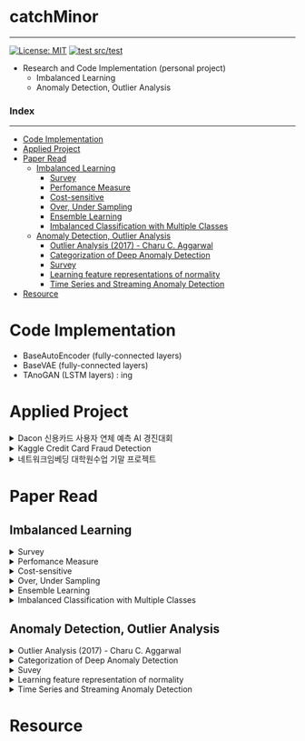 # catchMinor
---
[![License: MIT](https://img.shields.io/badge/License-MIT-yellow.svg)](https://opensource.org/licenses/MIT)
[![test src/test](https://github.com/minsoo9506/catchMinor/actions/workflows/test.yaml/badge.svg)](https://github.com/minsoo9506/catchMinor/actions/workflows/test.yaml)

- Research and Code Implementation (personal project)
    - Imbalanced Learning
    - Anomaly Detection, Outlier Analysis

### Index
---
- [Code Implementation](#code-implementation)
- [Applied Project](#applied-project)
- [Paper Read](#paper-read)
  - [Imbalanced Learning](#imbalanced-learning)
    - [Survey](#survey)
    - [Perfomance Measure](#perfomance-measure)
    - [Cost-sensitive](#cost-sensitive)
    - [Over, Under Sampling](#over-under-sampling)
    - [Ensemble Learning](#ensemble-learning)
    - [Imbalanced Classification with Multiple Classes](#imbalanced-classification-with-multiple-classes)
  - [Anomaly Detection, Outlier Analysis](#anomaly-detection-outlier-analysis)
    - [Outlier Analysis (2017) - Charu C. Aggarwal](#outlier-analysis-2017---charu-c-aggarwal)
    - [Categorization of Deep Anomaly Detection](#categorization-of-deep-anomaly-detection)
    - [Survey](#survey-1)
    - [Learning feature representations of normality](#learning-feature-representations-of-normality)
    - [Time Series and Streaming Anomaly Detection](#time-series-and-streaming-anomaly-detection)
- [Resource](#resource)

# Code Implementation
- BaseAutoEncoder (fully-connected layers)
- BaseVAE (fully-connected layers)
- TAnoGAN (LSTM layers) : ing

# Applied Project
<details>
  <summary>Dacon 신용카드 사용자 연체 예측 AI 경진대회</summary>

- tabular, multiple classes classification(3 classes), imbalance, logloss
- practice
  - OVO + Oversampling
  - Predict Probability Calibration
  - MetaCost
</details>
<details>
  <summary>Kaggle Credit Card Fraud Detection</summary>

- tabular, binary classification, imbalance
- practice
  - SMOTE
  - Unsupervised PCA based algorithm
</details>
<details>
  <summary>네트워크임베딩 대학원수업 기말 프로젝트</summary>

- Anomaly Detection with Graph Embedding Ensemble
  - (small size) tabular data
  - Node2Vec, PCA, Mahalanobis, LOF, Random Forest
</details>

# Paper Read

## Imbalanced Learning

<details>
  <summary>Survey</summary>

### Survey
- Learning From Imbalanced Data: open challenges and future directions (survey article 2016)
  - [`Paper Link`](https://link.springer.com/article/10.1007/s13748-016-0094-0) | `My Summary` | `My Code`

</details>

<details>
  <summary>Perfomance Measure</summary>

### Perfomance Measure
- The precision-recall plot is more informative than the ROC plot when evaluating binary classifiers on imbalanced datasets
  - [`Paper Link`](https://pubmed.ncbi.nlm.nih.gov/25738806/) | `My Summary` | `My Code`
- The Relationship Between Precision-Recall and ROC Curves
  - [`Paper Link`](https://www.biostat.wisc.edu/~page/rocpr.pdf) | `My Summary` | `My Code`
- Predicting Good Probabilities With Supervised Learning
  - [`Paper Link`](https://www.cs.cornell.edu/~alexn/papers/calibration.icml05.crc.rev3.pdf) | `My Summary` | `My Code`
- Properties and benefits of calibrated classifiers
  - [`Paper Link`](http://www.ifp.illinois.edu/~iracohen/publications/CalibrationECML2004.pdf) | `My Summary` | `My Code`
- The precision-recall plot is more informative than the ROC plot when evaluating binary classifiers on imbalanced datasets
  - [`Paper Link`](https://www.researchgate.net/publication/273155496_The_Precision-Recall_Plot_Is_More_Informative_than_the_ROC_Plot_When_Evaluating_Binary_Classifiers_on_Imbalanced_Datasets) | `My Summary` | `My Code`
- The relationship between precision-recall and ROC curves
  - [`Paper Link`](https://www.biostat.wisc.edu/~page/rocpr.pdf) | `My Summary` | `My Code`

</details>

<details>
  <summary>Cost-sensitive</summary>

### Cost-sensitive
- An optimized cost-sensitive SVM for imbalanced data learning
  - [`Paper Link`](https://webdocs.cs.ualberta.ca/~zaiane/postscript/pakdd13-1.pdf) | `My Summary` | `My Code`
- Metacost : a general method for making classifiers cost-sensitive (KDD 99)
  - [`Paper Link`](https://homes.cs.washington.edu/~pedrod/papers/kdd99.pdf) | `My Summary` | `My Code`
- The influence of class imbalance on cost-sensitive learning (IEEE 2006)
  - [`Paper Link`](https://ieeexplore.ieee.org/document/4053137) | `My Summary` | `My Code`

</details>

<details>
  <summary>Over, Under Sampling</summary>

### Over, Under Sampling
- SMOTE (2002)
  - [`Paper Link`](https://arxiv.org/pdf/1106.1813.pdf) | `My Summary` | `My Code`
- SMOTE for learning from imbalanced data : progress and challenges (2018)
  - [`Paper Link`](https://www.jair.org/index.php/jair/article/view/11192) | `My Summary` | `My Code`
- Influence of minority class instance types on SMOTE imbalanced data oversampling
  - [`Paper Link`](https://www.researchgate.net/publication/320625181_Influence_of_minority_class_instance_types_on_SMOTE_imbalanced_data_oversampling) | `My Summary` | `My Code`

</details>

<details>
  <summary>Ensemble Learning</summary>

### Ensemble Learning
- Self-paced Ensemble for Highly Imbalanced Massive Data Classification (2020)
  - [`Paper Link`](https://arxiv.org/abs/1909.03500) | `My Summary` | `My Code`

</details>

<details>
  <summary>Imbalanced Classification with Multiple Classes</summary>

### Imbalanced Classification with Multiple Classes
- Imbalanced Classification with Multiple Classes
  - Decomposition-Based Approaches
  - Ad-hoc Approaches

</details>

## Anomaly Detection, Outlier Analysis

<details>
  <summary>Outlier Analysis (2017) - Charu C. Aggarwal</summary>

### Outlier Analysis (2017) - Charu C. Aggarwal
- Chapter02 Probabilistic and Statistical Models for Outlier Detection
- Chapter03 Linear Models for Outlier Detection
    - Linear Regression, PCA, OCSVM
- Chapter04 Proximity-Based Outlier Detection
    - Distance-Based
    - Density-Based (LOF, LOCI, Histogram, Kernel Density)
- Chapter05 High-Dimensional Outlier Detection
    - Axis-Parallel subsapce
    - Generalized subspace
- Chapter06 Outlier Ensembles
    - Variance reduction
    - Bias reduction
- Chapter07 Supervised Outlier Detection
    - Cost-Sentitive (MetaCost, Weighting Method)
    - Adaptive Re-sampling (SMOTE)
    - Boosting
    - Semi-Supervision
    - Supervised Models for Unsupervised Outlier Detection
- Chapter08 Outlier Detection in Categorical, Text, and Mixed Attributed Data
- Chapter09 Time Series and Streaming Outlier Detection
    - Prediction-based Anomaly Detection
        - Univariate aase (ARIMA)
        - Multiple Time Series
        - selection method
        - PCA method
- ...

</details>

<details>
  <summary>Categorization of Deep Anomaly Detection</summary>

### Categorization of Deep Anomaly Detection
- Deep learning for feature extraction
- Learning feature representations of normality
  - Generic normality feature learning
    - AutoEncoder, GAN, Predictability Modeling, Self-Supervised classification
  - Anomaly measure-dependent feature learning
    - Distance-based classification, One-class classification measure, Clustering-based measure
- End-to-end anomaly score learning
  - Ranking model, Prior-driven model, Softmax likelihood model, End-to-end one-class classification

</details>

<details>
  <summary>Suvey</summary>

### Survey
- Deep Learning for Anomaly Detection A Review (2020)
  - [`Paper Link`](https://arxiv.org/pdf/2007.02500.pdf) | [`My Summary`](./reports/Deep%20Learning%20for%20Anomaly%20Detection%20A%20Review.md) | `My Code`
- Autoencoders (2020)
  - [`Paper Link`](https://arxiv.org/pdf/2003.05991.pdf) | `My Summary` | `My Code`

</details>

<details>
  <summary>Learning feature representation of normality</summary>

### Learning feature representations of normality
- Outlier Detection with AutoEncoder Ensemble (2017)
  - [`Paper Link`](https://saketsathe.net/downloads/autoencoder.pdf) | `My Summary` | `My Code`
- Auto-Encoding Variational Bayes (2014)
  - [`Paper Link`](https://arxiv.org/abs/1312.6114) | [`My Summary`](https://minsoo9506.github.io/07-vae/) | [`My Code`](./My%20code)
- Deep Variational Information Bottleneck (ICLR 2017)
  - [`Paper Link`](https://arxiv.org/abs/1612.00410) | [`My Summary`](https://minsoo9506.github.io/06-ib/) | `My Code`
- Extracting and Composing Robust Features with Denoising Autoencoders (2008)
  - [`Paper Link`](https://www.cs.toronto.edu/~larocheh/publications/icml-2008-denoising-autoencoders.pdf) | `My Summary` | `My Code`
- Generatice Adversarial Nets (NIPS 2014)
  - [`Paper Link`](https://papers.nips.cc/paper/2014/hash/5ca3e9b122f61f8f06494c97b1afccf3-Abstract.html) | [`My Summary`](https://minsoo9506.github.io/03-gan/) | [`My Code`](./My%20code) 
- Least Squares Generative Adversarial Networks (2016)
  - [`Paper Link`](https://arxiv.org/abs/1611.04076) | [`My Summary`](https://minsoo9506.github.io/04-lsgan/) | [`My Code`](./My%20code) 
- Adversarial Autoencoders (2016)
  - [`Paper Link`](https://arxiv.org/abs/1511.05644) | [`My Summary`](./reports/Adversarial_Autoencoders.pdf) | `My Code`
- Generative Probabilistic Novelty Detection with Adversarial Autoencoders (NIPS 2018)
  - [`Paper Link`](https://papers.nips.cc/paper/2018/file/5421e013565f7f1afa0cfe8ad87a99ab-Paper.pdf) | `My Summary`| `My Code`
- Deep Autoencoding Gaussian Mixture Model For Unsupervised Anomaly Detection (ICLR 2018)
  - [`Paper Link`](https://sites.cs.ucsb.edu/~bzong/doc/iclr18-dagmm.pdf) | [`My Summary`](./reports/DAGMM.pdf) | `My Code`
- Anomaly Detection with Robust Deep Autoencoders (KDD 2017)
  - [`Paper Link`](https://www.eecs.yorku.ca/course_archive/2017-18/F/6412/reading/kdd17p665.pdf) | `My Summary` | `My Code`

</details>

<details>
  <summary>Time Series and Streaming Anomaly Detection</summary>

### Time Series and Streaming Anomaly Detection
- Anomaly Detection In Univariate Time-Series : A Survey on the state-of-the-art
  - [`Paper Link`](https://arxiv.org/abs/2004.00433) | `My Summary` | `My Code`
- USAD : UnSupervised Anomaly Detection on multivariate time series (KDD2020)
  - [`Paper Link`](https://dl.acm.org/doi/10.1145/3394486.3403392) | [`My Summary`](./reports/USAD.pdf) | `My Code`
- Variational Attention for Sequence-to-Sequence Models (2017)
  - [`Paper Link`](https://arxiv.org/abs/1712.08207) | `My Summary` | `My Code`
- A Multimodal Anomaly Detector for Robot-Assisted Feeding Using an LSTM-based Variational Autoencoder (2017)
  - [`Paper Link`](https://arxiv.org/abs/1711.00614) | `My Summary` | `My Code`
- Outlier Detection for Time Series with Recurrent Autoencoder Ensembles (2019)
  - [`Paper Link`](https://www.ijcai.org/proceedings/2019/0378.pdf) | `My Summary` | `My Code`
- Robust Anomaly Detection for Multivariate time series through Stochastic Recurrent Neural Network (KKD 2019)
  - [`Paper Link`](https://github.com/NetManAIOps/OmniAnomaly) | `My Summary` | `My Code`
- Time Series Anomaly Detection with Multiresolution Ensemble Decoding (AAAI 2021)
  - [`Paper Link`](https://ojs.aaai.org/index.php/AAAI/article/view/17152) | `My Summary` | `My Code`
- An Improved Arima-Based Traffic Anomaly Detection Algorithm for Wireless Sensor Networks (2016)
  - [`Paper Link`](https://journals.sagepub.com/doi/pdf/10.1155/2016/9653230) | `My Summary` | `My Code`
- Time-Series Anomaly Detection Service at Microsoft (2019)
  - [`Paper Link`](https://arxiv.org/abs/1906.03821) | `My Summary` | `My Code`

</details>

# Resource

